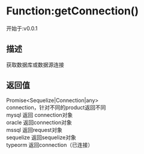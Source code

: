# Function:getConnection()
<font class="since">开始于:v0.0.1</font>  
## 描述
获取数据库或数据源连接  
## 返回值
<font class='datatype'>Promise&lt;Sequelize|Connection|any&gt;</font>  
connection，针对不同的product返回不同  
mysql 返回 connection对象  
oracle 返回connection对象  
mssql 返回request对象  
sequelize 返回sequelize对象  
typeorm 返回connection（已连接）  

